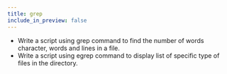 ```yaml
---
title: grep
include_in_preview: false
---
```


+ Write a script using grep command to find the number of words character, words and lines in a file.
+ Write a script using egrep command to display list of specific type of files in the directory.